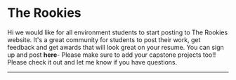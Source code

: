 # The Rookies

<p>Hi we would like for all environment students to start posting to The Rookies website. It's a great community for students to post their work, get feedback and get awards that will look great on your resume. You can sign up and post <strong><a class="inline_disabled" title="Link" target="_blank">here</a></strong>- Please make sure to add your capstone projects too!! Please check it out and let me know if you have questions.</p>
<hr>